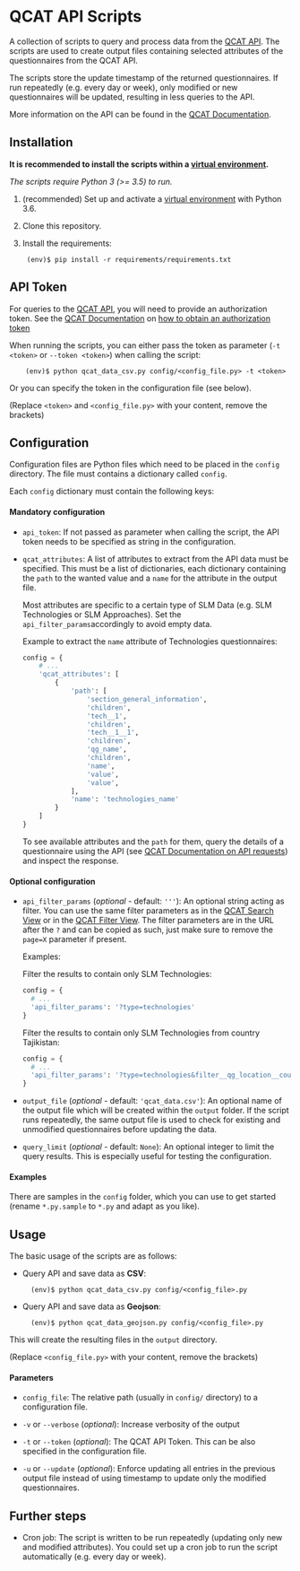# QCAT API Scripts


A collection of scripts to query and process data from the [QCAT API]. The scripts are used to create output files containing selected attributes of the questionnaires from the QCAT API. 

The scripts store the update timestamp of the returned questionnaires. If run repeatedly (e.g. every day or week), only modified or new questionnaires will be updated, resulting in less queries to the API. 

More information on the API can be found in the [QCAT Documentation].


## Installation

**It is recommended to install the scripts within a [virtual environment].**

*The scripts require Python 3 (>= 3.5) to run.*

1. (recommended) Set up and activate a [virtual environment] with Python 3.6.
1. Clone this repository.
1. Install the requirements:
        
        (env)$ pip install -r requirements/requirements.txt


## API Token

For queries to the [QCAT API], you will need to provide an authorization token. See the [QCAT Documentation] on [how to obtain an authorization token] 

When running the scripts, you can either pass the token as parameter (`-t <token>` or `--token <token>`) when calling the script:

        (env)$ python qcat_data_csv.py config/<config_file.py> -t <token> 

Or you can specify the token in the configuration file (see below).

(Replace `<token>` and `<config_file.py>` with your content, remove the brackets)


## Configuration

Configuration files are Python files which need to be placed in the `config` directory. The file must contains a dictionary called `config`.

Each `config` dictionary must contain the following keys:

#### Mandatory configuration

* `api_token`: If not passed as parameter when calling the script, the API token needs to be specified as string in the configuration.

* `qcat_attributes`: A list of attributes to extract from the API data must be specified. This must be a list of dictionaries, each dictionary containing the `path` to the wanted value and a `name` for the attribute in the output file.

    Most attributes are specific to a certain type of SLM Data (e.g. SLM Technologies or SLM Approaches). Set the `api_filter_params`accordingly to avoid empty data.

    Example to extract the `name` attribute of Technologies questionnaires:
    
    ```python
  config = {
        # ...
        'qcat_attributes': [
            {
                'path': [
                    'section_general_information',
                    'children',
                    'tech__1',
                    'children',
                    'tech__1__1',
                    'children',
                    'qg_name',
                    'children',
                    'name',
                    'value',
                    'value',
                ],
                'name': 'technologies_name'
            }
        ]
    }
    ```
    
    To see available attributes and the `path` for them, query the details of a questionnaire using the API (see [QCAT Documentation on API requests]) and inspect the response.
 
#### Optional configuration
     
* `api_filter_params` (*optional* - default: `'''`): An optional string acting as filter. You can use the same filter parameters as in the [QCAT Search View] or in the [QCAT Filter View]. The filter parameters are in the URL after the `?` and can be copied as such, just make sure to remove the `page=X` parameter if present.

    Examples:
    
    Filter the results to contain only SLM Technologies:
    
    ```python
  config = {
      # ...
      'api_filter_params': '?type=technologies'
  }
    ```
    Filter the results to contain only SLM Technologies from country Tajikistan:
    
  ```python
  config = {
    # ...
    'api_filter_params': '?type=technologies&filter__qg_location__country=country_TJK'
  }
  ```

* `output_file` (*optional* - default: `'qcat_data.csv'`): An optional name of the output file which will be created within the `output` folder. If the script runs repeatedly, the same output file is used to check for existing and unmodified questionnaires before updating the data.

* `query_limit` (*optional* - default: `None`): An optional integer to limit the query results. This is especially useful for testing the configuration.

#### Examples

There are samples in the `config` folder, which you can use to get started (rename `*.py.sample` to `*.py` and adapt as you like).


## Usage

The basic usage of the scripts are as follows:

* Query API and save data as **CSV**:

        (env)$ python qcat_data_csv.py config/<config_file>.py
        
* Query API and save data as **Geojson**:

        (env)$ python qcat_data_geojson.py config/<config_file>.py

This will create the resulting files in the `output` directory.

(Replace `<config_file.py>` with your content, remove the brackets)


#### Parameters

* `config_file`: The relative path (usually in `config/` directory) to a configuration file.

* `-v` or `--verbose` (*optional*): Increase verbosity of the output

* `-t` or `--token` (*optional*): The QCAT API Token. This can be also specified in the configuration file.

* `-u` or `--update` (*optional*): Enforce updating all entries in the previous output file instead of using timestamp to update only the modified questionnaires.


## Further steps

* Cron job: The script is written to be run repeatedly (updating only new and modified attributes). You could set up a cron job to run the script automatically (e.g. every day or week). 


[QCAT API]: https://qcat.wocat.net/en/api/
[QCAT Documentation]: https://qcat.readthedocs.io/en/latest/api/docs.html
[virtual environment]: http://docs.python-guide.org/en/latest/dev/virtualenvs/
[how to obtain an authorization token]: http://qcat.readthedocs.io/en/latest/api/v2.html#authorization
[QCAT Search View]: https://qcat.wocat.net/en/wocat/list/
[QCAT Filter View]: https://qcat.wocat.net/en/wocat/filter/?type=technologies
[QCAT Documentation on API requests]: https://qcat.readthedocs.io/en/latest/api/v2.html#details-of-questionnaire
